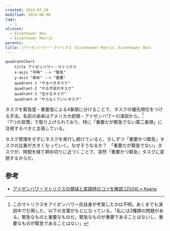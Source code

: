 ```yaml
---
created: 2024-07-18
modified: 2024-08-08
tags:
  - 📝
aliases:
  - Eisenhower Box
  - Eisenhower Matrix
parents: 
title: 📝アイゼンハワー・マトリクス（Eisenhower Matrix、Eisenhower Box）
---
```

```mermaid
quadrantChart
	title アイゼンハワー・マトリクス
	x-axis "平時" --> "緊急"
	y-axis "瑣末" --> "重要"
	quadrant-1 "やるべきタスク"
	quadrant-2 "やる予定のタスク"
	quadrant-3 "任せるタスク"
	quadrant-4 "やらなくていいタスク"
```

タスクを緊急度・重要度による4象限に分けることで、タスクの優先順位をつける手法。名前の由来はアメリカ大統領・アイゼンハワーの演説から。[^from]  
『7つの習慣』で取り上げられており、特に「重要だが緊急でない第二象限」に注視するべきと主張している。

[^from]: このマトリクスをアイゼンハワー氏自身が考案したかは不明。あくまでも演説中で引用した、以下の言葉がもとになっている。「私には2種類の問題がある。緊急なものと重要なものだ。緊急なものが重要であることはないし、重要なものが緊急であることはない」

タスク管理をせずにタスクを実行し続けていると、少しずつ「重要かつ緊急」タスクの比重が大きくなっていく。なぜそうなるか？　「重要だが緊急でない」タスクが、時間を経て締め切りに近づくことで、突然「重要かつ緊急」タスクに変貌するからだ。

## 参考
- [アイゼンハワーマトリクスの領域と実践時のコツを解説 \[2024\] • Asana](https://asana.com/ja/resources/eisenhower-matrix)